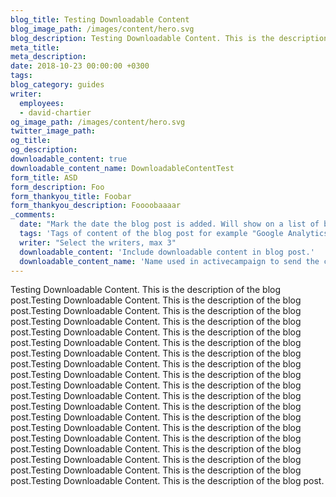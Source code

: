 ```yaml
---
blog_title: Testing Downloadable Content
blog_image_path: /images/content/hero.svg
blog_description: Testing Downloadable Content. This is the description of the blog post.
meta_title:
meta_description:
date: 2018-10-23 00:00:00 +0300
tags:
blog_category: guides
writer:
  employees:
  - david-chartier
og_image_path: /images/content/hero.svg
twitter_image_path:
og_title:
og_description:
downloadable_content: true
downloadable_content_name: DownloadableContentTest
form_title: ASD
form_description: Foo
form_thankyou_title: Foobar
form_thankyou_description: Foooobaaaar
_comments:
  date: "Mark the date the blog post is added. Will show on a list of blog posts above as the date"
  tags: 'Tags of content of the blog post for example "Google Analytics", "GitHub" etc'
  writer: "Select the writers, max 3"
  downloadable_content: 'Include downloadable content in blog post.'
  downloadable_content_name: 'Name used in activecampaign to send the correct email with downloadable content.'
---
```

Testing Downloadable Content. This is the description of the blog post.Testing Downloadable Content. This is the description of the blog post.Testing Downloadable Content. This is the description of the blog post.Testing Downloadable Content. This is the description of the blog post.Testing Downloadable Content. This is the description of the blog post.Testing Downloadable Content. This is the description of the blog post.Testing Downloadable Content. This is the description of the blog post.Testing Downloadable Content. This is the description of the blog post.Testing Downloadable Content. This is the description of the blog post.Testing Downloadable Content. This is the description of the blog post.Testing Downloadable Content. This is the description of the blog post.Testing Downloadable Content. This is the description of the blog post.Testing Downloadable Content. This is the description of the blog post.Testing Downloadable Content. This is the description of the blog post.Testing Downloadable Content. This is the description of the blog post.Testing Downloadable Content. This is the description of the blog post.Testing Downloadable Content. This is the description of the blog post.Testing Downloadable Content. This is the description of the blog post.Testing Downloadable Content. This is the description of the blog post.